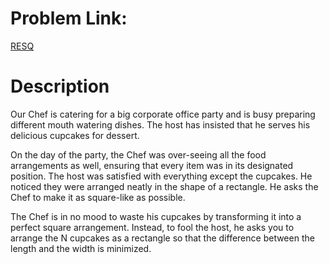 # Problem Link:
[RESQ](https://www.codechef.com/problems/RESQ/)

# Description
Our Chef is catering for a big corporate office party and is busy preparing different mouth watering dishes. The host has insisted that he serves his delicious cupcakes for dessert.

On the day of the party, the Chef was over-seeing all the food arrangements as well, ensuring that every item was in its designated position. The host was satisfied with everything except the cupcakes. He noticed they were arranged neatly in the shape of a rectangle. He asks the Chef to make it as square-like as possible.

The Chef is in no mood to waste his cupcakes by transforming it into a perfect square arrangement. Instead, to fool the host, he asks you to arrange the N cupcakes as a rectangle so that the difference between the length and the width is minimized.